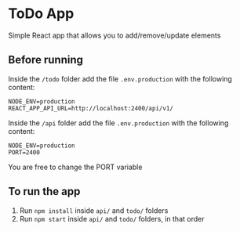 # ToDo App

Simple React app that allows you to add/remove/update elements

## Before running

Inside the `/todo` folder add the file `.env.production` with the following content:

```
NODE_ENV=production
REACT_APP_API_URL=http://localhost:2400/api/v1/
```

Inside the `/api` folder add the file `.env.production` with the following content:

```
NODE_ENV=production
PORT=2400
```

You are free to change the PORT variable

## To run the app

1. Run `npm install` inside `api/` and `todo/` folders
2. Run `npm start` inside `api/` and `todo/` folders, in that order

